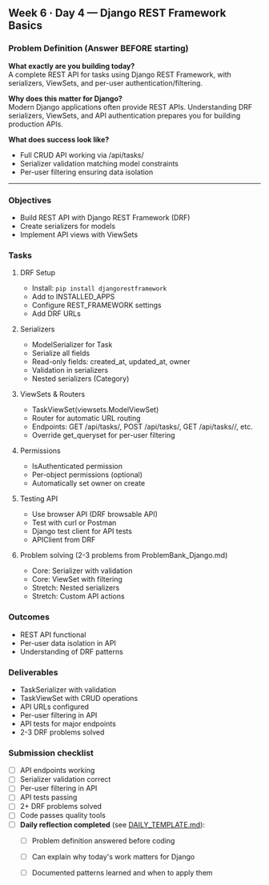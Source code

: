 ## Week 6 · Day 4 — Django REST Framework Basics

### Problem Definition (Answer BEFORE starting)
**What exactly are you building today?**  
A complete REST API for tasks using Django REST Framework, with serializers, ViewSets, and per-user authentication/filtering.

**Why does this matter for Django?**  
Modern Django applications often provide REST APIs. Understanding DRF serializers, ViewSets, and API authentication prepares you for building production APIs.

**What does success look like?**  
- Full CRUD API working via /api/tasks/
- Serializer validation matching model constraints
- Per-user filtering ensuring data isolation

---

### Objectives
- Build REST API with Django REST Framework (DRF)
- Create serializers for models
- Implement API views with ViewSets

### Tasks
1) DRF Setup
   - Install: `pip install djangorestframework`
   - Add to INSTALLED_APPS
   - Configure REST_FRAMEWORK settings
   - Add DRF URLs

2) Serializers
   - ModelSerializer for Task
   - Serialize all fields
   - Read-only fields: created_at, updated_at, owner
   - Validation in serializers
   - Nested serializers (Category)

3) ViewSets & Routers
   - TaskViewSet(viewsets.ModelViewSet)
   - Router for automatic URL routing
   - Endpoints: GET /api/tasks/, POST /api/tasks/, GET /api/tasks/<id>/, etc.
   - Override get_queryset for per-user filtering

4) Permissions
   - IsAuthenticated permission
   - Per-object permissions (optional)
   - Automatically set owner on create

5) Testing API
   - Use browser API (DRF browsable API)
   - Test with curl or Postman
   - Django test client for API tests
   - APIClient from DRF

6) Problem solving (2-3 problems from ProblemBank_Django.md)
   - Core: Serializer with validation
   - Core: ViewSet with filtering
   - Stretch: Nested serializers
   - Stretch: Custom API actions

### Outcomes
- REST API functional
- Per-user data isolation in API
- Understanding of DRF patterns

### Deliverables
- TaskSerializer with validation
- TaskViewSet with CRUD operations
- API URLs configured
- Per-user filtering in API
- API tests for major endpoints
- 2-3 DRF problems solved

### Submission checklist
- [ ] API endpoints working
- [ ] Serializer validation correct
- [ ] Per-user filtering in API
- [ ] API tests passing
- [ ] 2+ DRF problems solved
- [ ] Code passes quality tools
- [ ] **Daily reflection completed** (see [DAILY_TEMPLATE.md](../../DAILY_TEMPLATE.md)):
  - [ ] Problem definition answered before coding
  - [ ] Can explain why today's work matters for Django
  - [ ] Documented patterns learned and when to apply them




